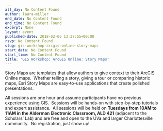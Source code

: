 ```yaml
---
all_day: No Content Found
author: laura-miller
end_date: No Content Found
end_time: No Content Found
excerpt: None
layout: event
published-date: 2018-02-06 13:37:55+00:00
rsvp: No Content Found
slug: gis-workshop-arcgis-online-story-maps
start_date: No Content Found
start_time: No Content Found
title: 'GIS Workshop: ArcGIS Online: Story Maps'
---
```


Story Maps are templates that allow authors to give context to their ArcGIS Online maps.  Whether telling a story, giving a tour or comparing historic maps, Esri Story Maps are easy-to-use applications that create polished presentations.

All sessions are one hour and assume participants have no previous experience using GIS.  Sessions will be hands-on with step-by-step tutorials and expert assistance.  All sessions will be held on **Tuesdays from 10AM to 11AM in the Alderman Electronic Classroom, ALD 421** (adjacent to the Scholars’ Lab) and are free and open to the UVa and larger Charlottesville community.  No registration, just show up!
